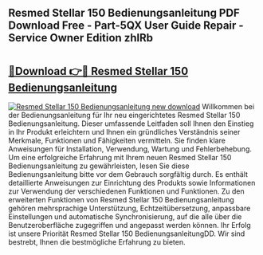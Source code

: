 ## Resmed Stellar 150 Bedienungsanleitung PDF Download Free - Part-5QX User Guide Repair - Service Owner Edition zhlRb

# <h2><a href="http://df5r4sh.blite.top/?on=Resmed+Stellar+150+Bedienungsanleitung">🔗Download 👉🔴 Resmed Stellar 150 Bedienungsanleitung</a></h2>

[![Resmed Stellar 150 Bedienungsanleitung new download](https://i.imgur.com/lujVjoI.png)](http://df5r4sh.blite.top/?on=Resmed+Stellar+150+Bedienungsanleitung)
Willkommen bei der Bedienungsanleitung für Ihr neu eingerichtetes Resmed Stellar 150 Bedienungsanleitung. Dieser umfassende Leitfaden soll Ihnen den Einstieg in Ihr Produkt erleichtern und Ihnen ein gründliches Verständnis seiner Merkmale, Funktionen und Fähigkeiten vermitteln. Sie finden klare Anweisungen für Installation, Verwendung, Wartung und Fehlerbehebung. Um eine erfolgreiche Erfahrung mit Ihrem neuen Resmed Stellar 150 Bedienungsanleitung zu gewährleisten, lesen Sie diese Bedienungsanleitung bitte vor dem Gebrauch sorgfältig durch. Es enthält detaillierte Anweisungen zur Einrichtung des Produkts sowie Informationen zur Verwendung der verschiedenen Funktionen und Funktionen. Zu den erweiterten Funktionen von Resmed Stellar 150 Bedienungsanleitung gehören mehrsprachige Unterstützung, Echtzeitübersetzung, anpassbare Einstellungen und automatische Synchronisierung, auf die alle über die Benutzeroberfläche zugegriffen und angepasst werden können. Ihr Erfolg ist unsere Priorität Resmed Stellar 150 BedienungsanleitungDD. Wir sind bestrebt, Ihnen die bestmögliche Erfahrung zu bieten.
